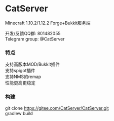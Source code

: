 # CatServer
Minecraft 1.10.2/1.12.2 Forge+Bukkit服务端

开发/反馈QQ群: 801482055<br>
Telegram group: @CatServer

### 特点
支持高版本MOD/Bukkit插件<br>
支持spigot插件<br>
支持NMS的remap<br>
性能更高更稳定<br>

### 构建
git clone https://gitee.com/CatServer/CatServer.git<br>
gradlew build<br>

